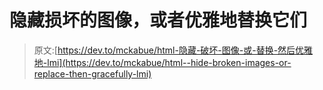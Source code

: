 # 隐藏损坏的图像，或者优雅地替换它们

> 原文:[https://dev.to/mckabue/html-隐藏-破坏-图像-或-替换-然后优雅地-lmi](https://dev.to/mckabue/html--hide-broken-images-or-replace-then-gracefully-lmi)